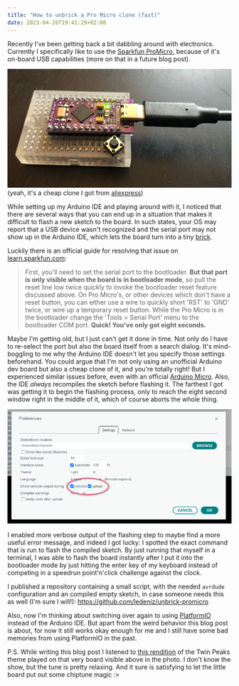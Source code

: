 ```yaml
---
title: "How to unbrick a Pro Micro clone (fast)"
date: 2023-04-26T19:41:29+02:00
---
```


Recently I've been getting back a bit dabbling around with electronics. Currently I specifically like to use the [Sparkfun ProMicro](https://www.sparkfun.com/products/12640), because of it's on-board USB capabilities (more on that in a future blog post).

![A photo of a Pro Micro development board plugged into a breadboard, with a push button jammed into the reset pin](breadboard.jpg)
(yeah, it's a cheap clone I got from [aliexpress](https://archive.is/I7Rhd))

While setting up my Arduino IDE and playing around with it, I noticed that there are several ways that you can end up in a situation that makes it difficult to flash a new sketch to the board. In such states, your OS may report that a USB device wasn't recognized and the serial port may not show up in the Arduino IDE, which lets the board turn into a tiny [brick](https://en.wikipedia.org/wiki/Brick_(electronics)).

Luckily there is an official guide for resolving that issue on [learn.sparkfun.com](https://learn.sparkfun.com/tutorials/pro-micro--fio-v3-hookup-guide#ts-revive):

> First, you'll need to set the serial port to the bootloader. **But that port is only visible when the board is in bootloader mode**, so pull the reset line low twice quickly to invoke the bootloader reset feature discussed above. On Pro Micro's, or other devices which don't have a reset button, you can either use a wire to quickly short 'RST' to 'GND' twice, or wire up a temporary reset button. While the Pro Micro is in the bootloader change the 'Tools > Serial Port' menu to the bootloader COM port. **Quick! You've only got eight seconds.**

Maybe I'm getting old, but I just can't get it done in time. Not only do I have to re-select the port but also the board itself from a search dialog. It's mind-boggling to me why the Arduino IDE doesn't let you specify those settings beforehand. You could argue that I'm not only using an unofficial Arduino dev board but also a cheap clone of it, and you're totally right! But I experienced similar issues before, even with an official [Arduino Micro](https://store.arduino.cc/products/arduino-micro). Also, the IDE *always* recompiles the sketch before flashing it. The farthest I got was getting it to begin the flashing process, only to reach the eight second window right in the middle of it, which of course aborts the whole thing.

![A screenshot of the enabled verbosity settings in the Arduino IDE](arduino-ide.png)

I enabled more verbose output of the flashing step to maybe find a more useful error message, and indeed I got lucky: I spotted the exact command that is run to flash the compiled sketch. By just running that myself in a terminal, I was able to flash the board instantly after I put it into the bootloader mode by just hitting the enter key of my keyboard instead of competing in a speedrun point'n'click challenge against the clock.

I published a repository containing a small script, with the needed `avrdude` configuration and an compiled empty sketch, in case someone needs this as well (I'm sure I will!): https://github.com/ledeniz/unbrick-promicro

Also, now I'm thinking about switching over again to using [PlatformIO](https://platformio.org/) instead of the Arduino IDE. But apart from the weird behavior this blog post is about, for now it still works okay enough for me and I still have some bad memories from using PlatformIO in the past.

P.S. While writing this blog post I listened to [this rendition](https://github.com/blakelivingston/DuinoTune/blob/master/test_songs/twinpeaks.xrns) of the Twin Peaks theme played on that very board visible above in the photo. I don't know the show, but the tune is pretty relaxing. And it sure is satisfying to let the little board put out some chiptune magic :>
